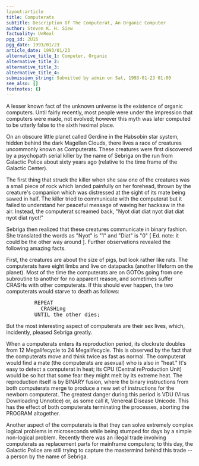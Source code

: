 ```yaml
---
layout:article
title: Computerats
subtitle: Description Of The Computerat, An Organic Computer
author: Steven K. H. Siew
factuality: UnReal
pgg_id: 2U16
pgg_date: 1993/01/23
article_date: 1993/01/23
alternative_title_1: Computer, Organic
alternative_title_2: 
alternative_title_3: 
alternative_title_4: 
submission_string: Submitted by admin on Sat, 1993-01-23 01:00
see_also: []
footnotes: {}
---
```

<div>
<p>A lesser known fact of the unknown universe is the existence of organic computers. Until fairly recently, most people were under the impression that computers were made, not evolved; however this myth was later computed to be utterly false to the sixth heximal place.</p>
<p>On an obscure little planet called Gerdine in the Habsobin star system, hidden behind the dark Magellan Clouds, there lives a race of creatures uncommonly known as Computerats. These creatures were first discovered by a psychopath serial killer by the name of Sebriga on the run from Galactic Police about sixty years ago (relative to the time frame of the Galactic Center).</p>
<p>The first thing that struck the killer when she saw one of the creatures was a small piece of rock which landed painfully on her forehead, thrown by the creature's companion which was distressed at the sight of its mate being sawed in half. The killer tried to communicate with the computerat but it failed to understand her peaceful message of waving her hacksaw in the air. Instead, the computerat screamed back, "Nyot diat diat nyot diat diat nyot diat nyot!"</p>
<p>Sebriga then realized that these creatures communicate in binary fashion. She translated the words as "Nyot" is "1" and "Diat" is "0" [ Ed. note: it could be the other way around ]. Further observations revealed the following amazing facts.</p>
<p>First, the creatures are about the size of pigs, but look rather like rats. The computerats have eight limbs and live on datapacks (another lifeform on the planet). Most of the time the computerats are on GOTOs going from one subroutine to another for no apparent reason, and sometimes suffer CRASHs with other computerats. If this should ever happen, the two computerats would starve to death as follows:</p>
<pre>
         REPEAT
           CRASHing
         UNTIL the other dies;
</pre>
<p>But the most interesting aspect of computerats are their sex lives, which, incidently, pleased Sebriga greatly.</p>
<p>When a computerats enters its reproduction period, its clockrate doubles from 12 Megalifecycle to 24 Megalifecycle. This is observed by the fact that the computerats move and think twice as fast as normal. The computerat would find a mate (the computerats are asexual) who is also in "heat." It's easy to detect a computerat in heat; its CPU (Central reProduction Unit) would be so hot that some fear they might melt by its extreme heat. The reproduction itself is by BINARY fusion, where the binary instructions from both computerats merge to produce a new set of instructions for the newborn computerat. The greatest danger during this period is VDU (Virus Downloading Unnotice) or, as some call it, Venereal Disease Unicode. This has the effect of both computerats terminating the processes, aborting the PROGRAM altogether.</p>
<p>Another aspect of the computerats is that they can solve extremely complex logical problems in microseconds while being stumped for days by a simple non-logical problem. Recently there was an illegal trade involving computerats as replacement parts for mainframe computers; to this day, the Galactic Police are still trying to capture the mastermind behind this trade -- a person by the name of Sebriga. <!--Amazon_CLS_IM_END--></p>
</div>

